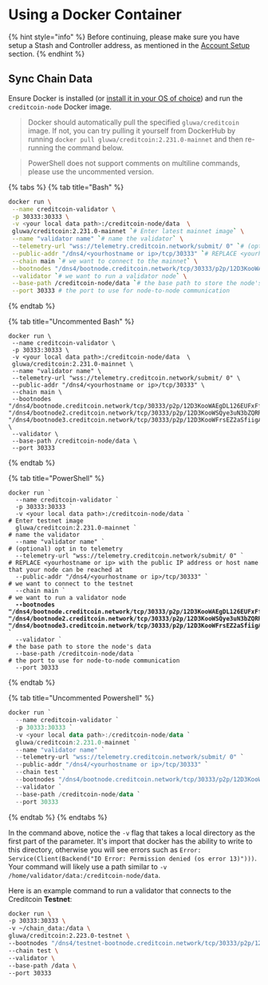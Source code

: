 # Using a Docker Container

{% hint style="info" %}
Before continuing, please make sure you have setup a Stash and Controller address, as mentioned in the [Account Setup](../nominator-guides/account-setup.md) section.
{% endhint %}

## Sync Chain Data <a href="#sync-chain-data.1" id="sync-chain-data.1"></a>

Ensure Docker is installed (or [install it in your OS of choice](https://docs.docker.com/engine/install/)) and run the `creditcoin-node` Docker image.

> Docker should automatically pull the specified `gluwa/creditcoin` image. If not, you can try pulling it yourself from DockerHub by running `docker pull gluwa/creditcoin:2.231.0-mainnet` and then re-running the command below.

> PowerShell does not support comments on multiline commands, please use the uncommented version.

{% tabs %}
{% tab title="Bash" %}
```bash
docker run \
 --name creditcoin-validator \
 -p 30333:30333 \
 -v <your local data path>:/creditcoin-node/data  \
 gluwa/creditcoin:2.231.0-mainnet `# Enter latest mainnet image` \
 --name "validator name" `# name the validator` \
 --telemetry-url "wss://telemetry.creditcoin.network/submit/ 0" `# (optional) opt in to telemetry` \
 --public-addr "/dns4/<yourhostname or ip>/tcp/30333" `# REPLACE <yourhostname or ip> with the public IP address or host name at which your node can be reached` \
 --chain main `# we want to connect to the mainnet` \
 --bootnodes "/dns4/bootnode.creditcoin.network/tcp/30333/p2p/12D3KooWAEgDL126EUFxFfdQKiUhmx3BJPdszQHu9PsYsLCuavhb" "/dns4/bootnode2.creditcoin.network/tcp/30333/p2p/12D3KooWSQye3uN3bZQRRC4oZbpiAZXkP2o5UZh6S8pqyh24bF3k" "/dns4/bootnode3.creditcoin.network/tcp/30333/p2p/12D3KooWFrsEZ2aSfiigAxs6ir2kU6en4BewotyCXPhrJ7T1AzjN" \
 --validator `# we want to run a validator node` \
 --base-path /creditcoin-node/data `# the base path to store the node's data` \
 --port 30333 # the port to use for node-to-node communication
```
{% endtab %}

{% tab title="Uncommented Bash" %}
```
docker run \
 --name creditcoin-validator \
 -p 30333:30333 \
 -v <your local data path>:/creditcoin-node/data  \
 gluwa/creditcoin:2.231.0-mainnet \
 --name "validator name" \
 --telemetry-url "wss://telemetry.creditcoin.network/submit/ 0" \
 --public-addr "/dns4/<yourhostname or ip>/tcp/30333" \
 --chain main \
 --bootnodes "/dns4/bootnode.creditcoin.network/tcp/30333/p2p/12D3KooWAEgDL126EUFxFfdQKiUhmx3BJPdszQHu9PsYsLCuavhb" "/dns4/bootnode2.creditcoin.network/tcp/30333/p2p/12D3KooWSQye3uN3bZQRRC4oZbpiAZXkP2o5UZh6S8pqyh24bF3k" "/dns4/bootnode3.creditcoin.network/tcp/30333/p2p/12D3KooWFrsEZ2aSfiigAxs6ir2kU6en4BewotyCXPhrJ7T1AzjN" \
 --validator \
 --base-path /creditcoin-node/data \
 --port 30333
```
{% endtab %}

{% tab title="PowerShell" %}
<pre class="language-powershell"><code class="lang-powershell">docker run `
  --name creditcoin-validator `
  -p 30333:30333 `
  -v &#x3C;your local data path>:/creditcoin-node/data `
# Enter testnet image
  gluwa/creditcoin:2.231.0-mainnet `
# name the validator
  --name "validator name" `
# (optional) opt in to telemetry
  --telemetry-url "wss://telemetry.creditcoin.network/submit/ 0" `
# REPLACE &#x3C;yourhostname or ip> with the public IP address or host name that your node can be reached at
  --public-addr "/dns4/&#x3C;yourhostname or ip>/tcp/30333" `
# we want to connect to the testnet
  --chain main `
# we want to run a validator node
<strong>  --bootnodes "/dns4/bootnode.creditcoin.network/tcp/30333/p2p/12D3KooWAEgDL126EUFxFfdQKiUhmx3BJPdszQHu9PsYsLCuavhb" "/dns4/bootnode2.creditcoin.network/tcp/30333/p2p/12D3KooWSQye3uN3bZQRRC4oZbpiAZXkP2o5UZh6S8pqyh24bF3k" "/dns4/bootnode3.creditcoin.network/tcp/30333/p2p/12D3KooWFrsEZ2aSfiigAxs6ir2kU6en4BewotyCXPhrJ7T1AzjN" `
</strong>  --validator `
# the base path to store the node's data
  --base-path /creditcoin-node/data `
# the port to use for node-to-node communication
  --port 30333
</code></pre>
{% endtab %}

{% tab title="Uncommented Powershell" %}
```powershell
docker run `
  --name creditcoin-validator `
  -p 30333:30333 `
  -v <your local data path>:/creditcoin-node/data `
  gluwa/creditcoin:2.231.0-mainnet `
  --name "validator name" `
  --telemetry-url "wss://telemetry.creditcoin.network/submit/ 0" `
  --public-addr "/dns4/<yourhostname or ip>/tcp/30333" `
  --chain test `
  --bootnodes "/dns4/bootnode.creditcoin.network/tcp/30333/p2p/12D3KooWAEgDL126EUFxFfdQKiUhmx3BJPdszQHu9PsYsLCuavhb" "/dns4/bootnode2.creditcoin.network/tcp/30333/p2p/12D3KooWSQye3uN3bZQRRC4oZbpiAZXkP2o5UZh6S8pqyh24bF3k" "/dns4/bootnode3.creditcoin.network/tcp/30333/p2p/12D3KooWFrsEZ2aSfiigAxs6ir2kU6en4BewotyCXPhrJ7T1AzjN" `
  --validator `
  --base-path /creditcoin-node/data `
  --port 30333
```
{% endtab %}
{% endtabs %}

In the command above, notice the `-v` flag that takes a local directory as the first part of the parameter. It's import that docker has the ability to write to this directory, otherwise you will see errors such as `Error: Service(Client(Backend("IO Error: Permission denied (os error 13)")))`. Your command will likely use a path similar to `-v /home/validator/data:/creditcoin-node/data`.

Here is an example command to run a validator that connects to the Creditcoin **Testnet**:

```bash
docker run \
-p 30333:30333 \
-v ~/chain_data:/data \
gluwa/creditcoin:2.223.0-testnet \
--bootnodes "/dns4/testnet-bootnode.creditcoin.network/tcp/30333/p2p/12D3KooWG3eEuYxo37LvU1g6SSESu4i9TQ8FrZmJcjvdys7eA3cH" "/dns4/testnet-bootnode2.creditcoin.network/tcp/30333/p2p/12D3KooWLq7wCMQS3qVMCNJ2Zm6rYuYh74cM99i9Tm8PMdqJPDzb" "/dns4/testnet-bootnode3.creditcoin.network/tcp/30333/p2p/12D3KooWAKUrvmchoLomoouoN1sKfF9kq8dYtCVFvtPuvqp7wFBS" \
--chain test \
--validator \
--base-path /data \
--port 30333
```
